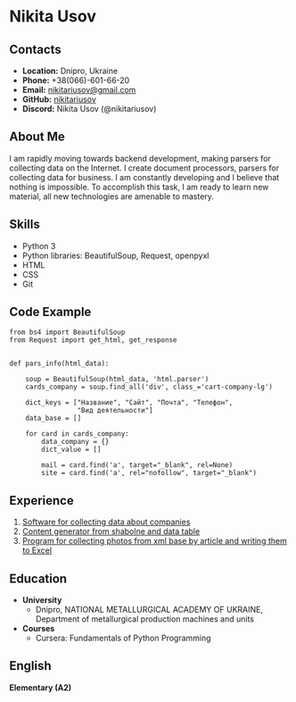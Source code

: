 # **Nikita Usov**

## **Contacts**

* **Location:** Dnipro, Ukraine
* **Phone:** +38(066)-601-66-20
* **Email:** nikitariusov@gmail.com
* **GitHub:**  [nikitariusov](https://github.com/nikitariusov)
* **Discord:** Nikita Usov (@nikitariusov)

## **About Me**

I am rapidly moving towards backend development, making parsers for collecting data on the Internet. I create document processors, parsers for collecting data for business. I am constantly developing and I believe that nothing is impossible. To accomplish this task, I am ready to learn new material, all new technologies are amenable to mastery.

## **Skills**

* Python 3 
* Python libraries: BeautifulSoup, Request, openpyxl
* HTML
* CSS
* Git

## **Code Example**

```
from bs4 import BeautifulSoup
from Request import get_html, get_response


def pars_info(html_data):

    soup = BeautifulSoup(html_data, 'html.parser')
    cards_company = soup.find_all('div', class_='cart-company-lg')

    dict_keys = ["Название", "Сайт", "Почта", "Телефон",
                 "Вид деятельности"]
    data_base = []
    
    for card in cards_company:
        data_company = {}
        dict_value = []
        
        mail = card.find('a', target="_blank", rel=None)
        site = card.find('a', rel="nofollow", target="_blank")
```

## **Experience**

1. [Software for collecting data about companies](https://github.com/nikitariusov/Company_data_parser)
2. [Content generator from shabolne and data table](https://github.com/nikitariusov/content_creator)
3. [Program for collecting photos from xml base by article and writing them to Excel](https://github.com/nikitariusov/find_photo_from_geyser)

## **Education**

* **University**
    * Dnipro, NATIONAL METALLURGICAL ACADEMY OF UKRAINE, Department of metallurgical production machines and units
* **Courses**
    * Cursera: Fundamentals of Python Programming

## **English**

**Elementary (A2)**
